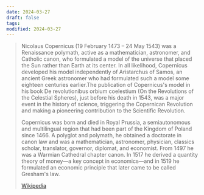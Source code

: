 ```yaml
---
date: 2024-03-27
draft: false
tags: 
modified: 2024-03-27
---
```

> Nicolaus Copernicus (19 February 1473 – 24 May 1543) was a Renaissance polymath, active as a mathematician, astronomer, and Catholic canon, who formulated a model of the universe that placed the Sun rather than Earth at its center. In all likelihood, Copernicus developed his model independently of Aristarchus of Samos, an ancient Greek astronomer who had formulated such a model some eighteen centuries earlier.The publication of Copernicus's model in his book De revolutionibus orbium coelestium (On the Revolutions of the Celestial Spheres), just before his death in 1543, was a major event in the history of science, triggering the Copernican Revolution and making a pioneering contribution to the Scientific Revolution.
> 
> Copernicus was born and died in Royal Prussia, a semiautonomous and multilingual region that had been part of the Kingdom of Poland since 1466. A polyglot and polymath, he obtained a doctorate in canon law and was a mathematician, astronomer, physician, classics scholar, translator, governor, diplomat, and economist. From 1497 he was a Warmian Cathedral chapter canon. In 1517 he derived a quantity theory of money—a key concept in economics—and in 1519 he formulated an economic principle that later came to be called Gresham's law.
>
> [Wikipedia](https://en.wikipedia.org/wiki/Nicolaus%20Copernicus)

